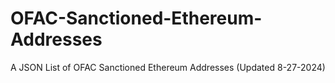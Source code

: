# OFAC-Sanctioned-Ethereum-Addresses
A JSON List of OFAC Sanctioned Ethereum Addresses (Updated 8-27-2024)

